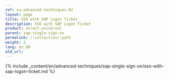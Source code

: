 ```yaml
---
ref: xu-advanced-techniques-02
layout: page
title: SSO with SAP Logon Ticket
description: SSO with SAP Logon Ticket
product: xtract-universal
parent: sap-single-sign-on
permalink: /:collection/:path
weight: 2
lang: en_GB
old_url: 
---
```

{% include _content/en/advanced-techniques/sap-single-sign-on/sso-with-sap-logon-ticket.md %}
